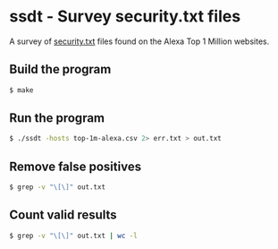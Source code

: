 # ssdt - Survey security.txt files

A survey of [security.txt](https://tools.ietf.org/html/draft-foudil-securitytxt-10) files found on the Alexa Top 1 Million websites.

## Build the program

```bash
$ make
```

## Run the program

```bash
$ ./ssdt -hosts top-1m-alexa.csv 2> err.txt > out.txt
```

## Remove false positives

```bash
$ grep -v "\[\]" out.txt
```

## Count valid results

```bash
$ grep -v "\[\]" out.txt | wc -l
```
